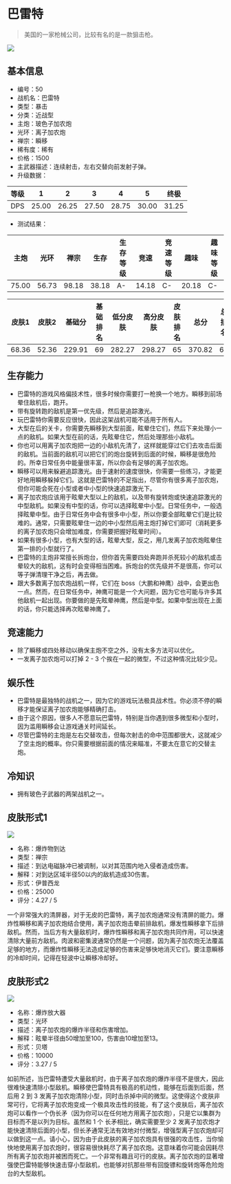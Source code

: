 # 巴雷特

> 美国的一家枪械公司，比较有名的是一款狙击枪。

<img src="/ships/ship_50.png" style={{zoom:1}}/>

## 基本信息

- 编号：50
- 战机名：巴雷特
- 类型：暴击
- 分类：近战型
- 主炮：玻色子加农炮
- 光环：离子加农炮
- 禅宗：瞬移
- 稀有度：稀有
- 价格：1500
- 主武器描述：连续射击，左右交替向前发射子弹。
- 升级数据：

| 等级 | 1 | 2 | 3 | 4 | 5 | 终极 |
|--|--|--|--|--|--|--|
| DPS | 25.00 | 26.25 | 27.50 | 28.75 | 30.00 | 31.25 |

- 测试结果：

| 主炮 | 光环 | 禅宗 | 生存 | 生存等级 | 竞速 | 竞速等级 | 趣味 | 趣味等级 |
|--|--|--|--|--|--|--|--|--|
| 75.00 | 56.73 | 98.18 | 38.18 | A- | 14.18 | C- | 20.18 | C- |

| 皮肤1 | 皮肤2 | 基础分 | 基础排名 | 低分皮肤 | 高分皮肤 | 皮肤排名 | 总分 | 总排名 |
|--|--|--|--|--|--|--|--|--|
| 68.36 | 52.36 | 229.91 | 69 | 282.27 | 298.27 | 65 | 370.82 | 68 |

## 生存能力

- 巴雷特的游戏风格偏技术性，很多时候你需要打一枪换一个地方。瞬移到前场晕住敌机后，跑开。
- 带有旋转跑的敌机是第一优先级，然后是追踪激光。
- 玩巴雷特你需要反应很快，因此这架战机可能不适用于所有人。
- 大型在后的关卡，你需要先瞬移到大型前面，眩晕住它们，然后下来处理小一点的敌机。如果大型在前的话，先眩晕住它，然后处理那些小敌机。
- 你也可以用离子加农炮把一边的小敌机先清了，这样就能穿过它们去攻击后面的敌机。当前面的敌机可以把它们的炮台旋转到后面的时候，瞬移是很危险的。所幸日常任务中能量很丰富，所以你会有足够的离子加农炮。
- 瞬移可以用来躲避追踪激光。由于速射的速度很快，你需要一些练习，才能更好地用瞬移躲掉它们。这就是巴雷特的不足指出，尽管你有很多离子加农炮，但你可能会死在小型或者中小型的快速追踪激光下。
- 离子加农炮应该用于眩晕大型以上的敌机，以及带有旋转炮或快速追踪激光的中型敌机。如果没有中型的话，你可以选择眩晕中小型。日常任务中，一般选择眩晕中型。由于日常任务中会有很多中小型，所以你要全部眩晕它们是比较难的。通常，只需要眩晕住一边的中小型然后用主炮打掉它们即可（消耗更多的离子加农炮只会增加难度，你需要把握好眩晕时间）。
- 如果有很多小型，也有大型的话，眩晕大型，反之，用几发离子加农炮眩晕住第一排的小型就行了。
- 巴雷特的主炮非常擅长拆炮台，但你首先需要四处奔跑并杀死较小的敌机或击晕较大的敌机，这有时会变得相当困难。拆炮台的优先级并不是很高，你可以等子弹清理干净之后，再去做。
- 跟大多数离子加农炮战机一样，它们在 boss（大鹏和神鹰）战中，会更出色一点。然而，在日常任务中，神鹰可能是一个大问题，因为它也可能与许多其他敌机一起出现。你要做的是先眩晕神鹰，然后是中型。如果中型出现在上面的话，你只能选择再次眩晕神鹰了。

## 竞速能力

- 除了瞬移或四处移动以确保主炮不空之外，没有太多方法可以优化。
- 一发离子加农炮可以打掉 2 - 3 个挨在一起的微型，不过这种情况比较少见。

## 娱乐性

- 巴雷特是最独特的战机之一，因为它的游戏玩法极具战术性。你必须不停的瞬移才能保证离子加农炮能够精确打击。
- 由于这个原因，很多人不愿意玩巴雷特，特别是当你遇到很多微型和小型时，因为滥用瞬移会让游戏通关时间延长。
- 尽管巴雷特的主炮是左右交替攻击，但每次射击的命中范围都很大，这就减少了空主炮的概率。你只需要根据前面的情况来瞄准，不要太在意它的交替主炮。

## 冷知识

- 拥有玻色子武器的两架战机之一。

## 皮肤形式1

<img src="/ships/ship_50_apex_1.png" style={{zoom:1}}/>

- 名称：爆炸物到达
- 类型：禅宗
- 描述：到达电磁脉冲已被调制，以对其范围内地入侵者造成伤害。
- 解释：对到达区域半径50以内的敌机造成30伤害。
- 形式：伊普西龙
- 价格：25000
- 评分：4.27 / 5

一个非常强大的清屏器，对于无皮的巴雷特，离子加农炮通常没有清屏的能力。爆炸性瞬移和离子加农炮结合使用，离子加农炮击晕前排敌机，爆发性瞬移拿下后排敌机。然而，当后方有大量敌机时，爆炸性瞬移和离子加农炮共同作用，可以快速清除大量前方敌机。肉波和密集波通常仍然是一个问题，因为离子加农炮无法覆盖足够的地方，而爆炸性瞬移无法造成足够的伤害来足够快地消灭它们。要注意瞬移的冷却时间，记得在轻波中让瞬移冷却好。

## 皮肤形式2

<img src="/ships/ship_50_apex_2.png" style={{zoom:1}}/>

- 名称：爆炸放大器
- 类型：光环
- 描述：离子加农炮的爆炸半径和伤害增加。
- 解释：眩晕半径由50增加至100，伤害由10增加至13。
- 形式：贝塔
- 价格：10000
- 评分：3.27 / 5

如前所述，当巴雷特遭受大量敌机时，由于离子加农炮的爆炸半径不是很大，因此很难快速清除小型敌机。瞬移使巴雷特具有极高的机动性，能够在后面到后面，然后用 2 到 3 发离子加农炮清除小型，同时击杀掉中间的微型。这使得这个皮肤非常可行，它将离子加农炮变成一个极具攻击性的技能，有了这个皮肤后，离子加农炮可以看作一个伪长矛（因为你可以在任何地方用离子加农炮），只是它以集群为目标而不是以列为目标。虽然和 1 个 长矛相比，确实需要至少 2 发离子加农炮才能快速清除后面的小型，但长矛通常无法有效地对付微型，增强型离子加农炮却可以做到这一点。请小心，因为由于此皮肤的离子加农炮具有很强的攻击性，当你愉快地使用离子加农炮时，很容易很快耗尽了离子加农炮。这意味着你可能会因耗尽所有离子加农炮并被困而死亡。一个非常有趣且可行的皮肤。离子加农炮的显著增强使巴雷特能够快速击穿小型敌机，也能够对抗那些带有回旋镖和旋转炮等危险炮台的大型敌机。
